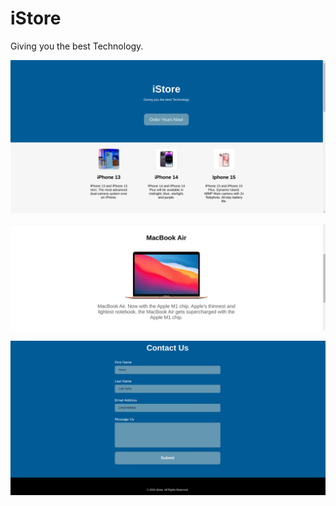 # iStore

Giving you the best Technology. 

![Screenshot](./screenshot/image.png)

![Screenshot](./screenshot/image-1.png)

![Screenshot](./screenshot/image-2.png)